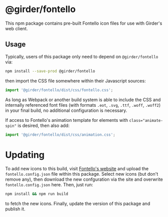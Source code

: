 # @girder/fontello

This npm package contains pre-built Fontello icon files for use with
Girder's web client.

## Usage
Typically, users of this package only need to
depend on `@girder/fontello` via:
```bash
npm install --save-prod @girder/fontello
```
then import the CSS file somewhere within their Javascript sources:
```javascript
import '@girder/fontello/dist/css/fontello.css';
```
As long as Webpack or another build system is able to include the CSS
and internally referenced font files (with formats `.eot`, `.svg`,
`.ttf`, `.woff`, `.woff2`) in your final build, no additional
configuration is necessary.

If access to Fontello's animation template for elements with
`class="animate-spin"` is desired, then also add:
```javascript
import '@girder/fontello/dist/css/animation.css';
```

# Updating
To add new icons to this build, visit
[Fontello's website](http://fontello.com) and upload the
`fontello.config.json` file within this package. Select new icons
(but don't remove any), then download the new confguration via the site
and overwrite `fontello.config.json` here. Then, just run:
```bash
npm install && npm run build
```
to fetch the new icons. Finally, update the version of this package and
publish it.
